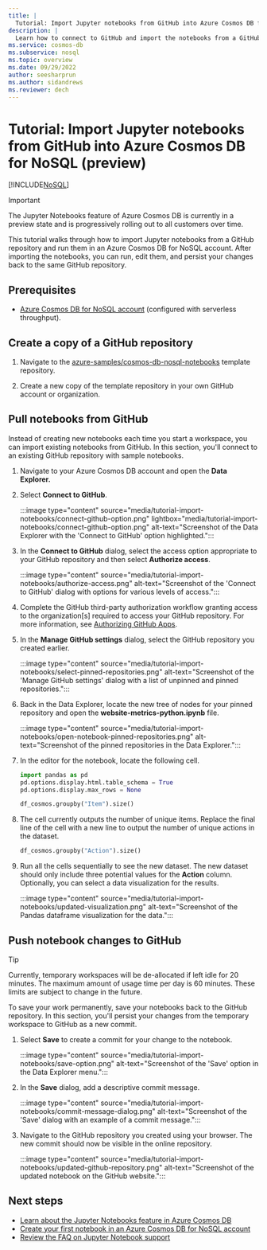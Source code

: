 ```yaml
---
title: |
  Tutorial: Import Jupyter notebooks from GitHub into Azure Cosmos DB for NoSQL (preview)
description: |
  Learn how to connect to GitHub and import the notebooks from a GitHub repository to your Azure Cosmos DB for NoSQL account.
ms.service: cosmos-db
ms.subservice: nosql
ms.topic: overview 
ms.date: 09/29/2022
author: seesharprun
ms.author: sidandrews
ms.reviewer: dech
---
```


# Tutorial: Import Jupyter notebooks from GitHub into Azure Cosmos DB for NoSQL (preview)

[!INCLUDE[NoSQL](../includes/appliesto-nosql.md)]

> [!IMPORTANT]
> The Jupyter Notebooks feature of Azure Cosmos DB is currently in a preview state and is progressively rolling out to all customers over time.

This tutorial walks through how to import Jupyter notebooks from a GitHub repository and run them in an Azure Cosmos DB for NoSQL account. After importing the notebooks, you can run, edit them, and persist your changes back to the same GitHub repository.

## Prerequisites

- [Azure Cosmos DB for NoSQL account](create-cosmosdb-resources-portal.md#create-an-azure-cosmos-db-account) (configured with serverless throughput).

## Create a copy of a GitHub repository

1. Navigate to the [azure-samples/cosmos-db-nosql-notebooks](https://github.com/azure-samples/cosmos-db-nosql-notebooks/generate) template repository.

1. Create a new copy of the template repository in your own GitHub account or organization.

## Pull notebooks from GitHub

Instead of creating new notebooks each time you start a workspace, you can import existing notebooks from GitHub. In this section, you'll connect to an existing GitHub repository with sample notebooks.

1. Navigate to your Azure Cosmos DB account and open the **Data Explorer.**

1. Select **Connect to GitHub**.

    :::image type="content" source="media/tutorial-import-notebooks/connect-github-option.png" lightbox="media/tutorial-import-notebooks/connect-github-option.png" alt-text="Screenshot of the Data Explorer with the 'Connect to GitHub' option highlighted.":::

1. In the **Connect to GitHub** dialog, select the access option appropriate to your GitHub repository and then select **Authorize access**.

    :::image type="content" source="media/tutorial-import-notebooks/authorize-access.png" alt-text="Screenshot of the 'Connect to GitHub' dialog with options for various levels of access.":::

1. Complete the GitHub third-party authorization workflow granting access to the organization\[s\] required to access your GitHub repository. For more information, see [Authorizing GitHub Apps](https://docs.github.com/en/authentication/keeping-your-account-and-data-secure/authorizing-github-apps).

1. In the **Manage GitHub settings** dialog, select the GitHub repository you created earlier.

    :::image type="content" source="media/tutorial-import-notebooks/select-pinned-repositories.png" alt-text="Screenshot of the 'Manage GitHub settings' dialog with a list of unpinned and pinned repositories.":::

1. Back in the Data Explorer, locate the new tree of nodes for your pinned repository and open the **website-metrics-python.ipynb** file.

    :::image type="content" source="media/tutorial-import-notebooks/open-notebook-pinned-repositories.png" alt-text="Screenshot of the pinned repositories in the Data Explorer.":::

1. In the editor for the notebook, locate the following cell.

    ```python
    import pandas as pd
    pd.options.display.html.table_schema = True
    pd.options.display.max_rows = None
    
    df_cosmos.groupby("Item").size()
    ```

1. The cell currently outputs the number of unique items. Replace the final line of the cell with a new line to output the number of unique actions in the dataset.

    ```python
    df_cosmos.groupby("Action").size()
    ```

1. Run all the cells sequentially to see the new dataset. The new dataset should only include three potential values for the **Action** column. Optionally, you can select a data visualization for the results.

    :::image type="content" source="media/tutorial-import-notebooks/updated-visualization.png" alt-text="Screenshot of the Pandas dataframe visualization for the data.":::

## Push notebook changes to GitHub

> [!TIP]
> Currently, temporary workspaces will be de-allocated if left idle for 20 minutes. The maximum amount of usage time per day is 60 minutes. These limits are subject to change in the future.

To save your work permanently, save your notebooks back to the GitHub repository. In this section, you'll persist your changes from the temporary workspace to GitHub as a new commit.

1. Select **Save** to create a commit for your change to the notebook.

    :::image type="content" source="media/tutorial-import-notebooks/save-option.png" alt-text="Screenshot of the 'Save' option in the Data Explorer menu.":::

1. In the **Save** dialog, add a descriptive commit message.

    :::image type="content" source="media/tutorial-import-notebooks/commit-message-dialog.png" alt-text="Screenshot of the 'Save' dialog with an example of a commit message.":::

1. Navigate to the GitHub repository you created using your browser. The new commit should now be visible in the online repository.

    :::image type="content" source="media/tutorial-import-notebooks/updated-github-repository.png" alt-text="Screenshot of the updated notebook on the GitHub website.":::

## Next steps

- [Learn about the Jupyter Notebooks feature in Azure Cosmos DB](../notebooks-overview.md)
- [Create your first notebook in an Azure Cosmos DB for NoSQL account](tutorial-create-notebook.md)
- [Review the FAQ on Jupyter Notebook support](../notebooks-faq.yml)
